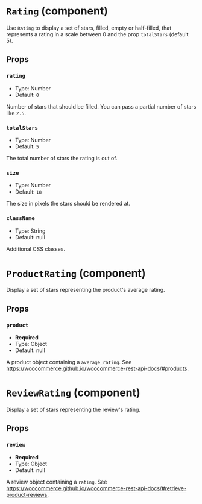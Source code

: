`Rating` (component)
====================

Use `Rating` to display a set of stars, filled, empty or half-filled, that represents a
rating in a scale between 0 and the prop `totalStars` (default 5).

Props
-----

### `rating`

- Type: Number
- Default: `0`

Number of stars that should be filled. You can pass a partial number of stars like `2.5`.

### `totalStars`

- Type: Number
- Default: `5`

The total number of stars the rating is out of.

### `size`

- Type: Number
- Default: `18`

The size in pixels the stars should be rendered at.

### `className`

- Type: String
- Default: null

Additional CSS classes.

`ProductRating` (component)
===========================

Display a set of stars representing the product's average rating.



Props
-----

### `product`

- **Required**
- Type: Object
- Default: null

A product object containing a `average_rating`.
See https://woocommerce.github.io/woocommerce-rest-api-docs/#products.

`ReviewRating` (component)
==========================

Display a set of stars representing the review's rating.



Props
-----

### `review`

- **Required**
- Type: Object
- Default: null

A review object containing a `rating`.
See https://woocommerce.github.io/woocommerce-rest-api-docs/#retrieve-product-reviews.

